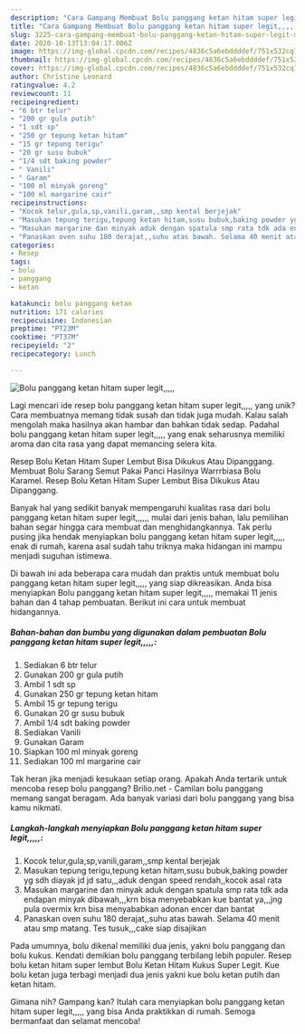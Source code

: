 ```yaml
---
description: "Cara Gampang Membuat Bolu panggang ketan hitam super legit,,,,,, Menggugah Selera"
title: "Cara Gampang Membuat Bolu panggang ketan hitam super legit,,,,,, Menggugah Selera"
slug: 3225-cara-gampang-membuat-bolu-panggang-ketan-hitam-super-legit-menggugah-selera
date: 2020-10-13T13:04:17.006Z
image: https://img-global.cpcdn.com/recipes/4836c5a6ebddddef/751x532cq70/bolu-panggang-ketan-hitam-super-legit-foto-resep-utama.jpg
thumbnail: https://img-global.cpcdn.com/recipes/4836c5a6ebddddef/751x532cq70/bolu-panggang-ketan-hitam-super-legit-foto-resep-utama.jpg
cover: https://img-global.cpcdn.com/recipes/4836c5a6ebddddef/751x532cq70/bolu-panggang-ketan-hitam-super-legit-foto-resep-utama.jpg
author: Christine Leonard
ratingvalue: 4.2
reviewcount: 11
recipeingredient:
- "6 btr telur"
- "200 gr gula putih"
- "1 sdt sp"
- "250 gr tepung ketan hitam"
- "15 gr tepung terigu"
- "20 gr susu bubuk"
- "1/4 sdt baking powder"
- " Vanili"
- " Garam"
- "100 ml minyak goreng"
- "100 ml margarine cair"
recipeinstructions:
- "Kocok telur,gula,sp,vanili,garam,,smp kental berjejak"
- "Masukan tepung terigu,tepung ketan hitam,susu bubuk,baking powder yg sdh diayak jd jd satu,,,aduk dengan speed rendah,,kocok asal rata"
- "Masukan margarine dan minyak aduk dengan spatula smp rata tdk ada endapan minyak dibawah,,,krn bisa menyebabkan kue bantat ya,,,jng pula overmix krn bisa menyababkan adonan encer dan bantat"
- "Panaskan oven suhu 180 derajat,,suhu atas bawah. Selama 40 menit atau smp matang. Tes tusuk,,,cake siap disajikan"
categories:
- Resep
tags:
- bolu
- panggang
- ketan

katakunci: bolu panggang ketan 
nutrition: 171 calories
recipecuisine: Indonesian
preptime: "PT23M"
cooktime: "PT37M"
recipeyield: "2"
recipecategory: Lunch

---
```



![Bolu panggang ketan hitam super legit,,,,,](https://img-global.cpcdn.com/recipes/4836c5a6ebddddef/751x532cq70/bolu-panggang-ketan-hitam-super-legit-foto-resep-utama.jpg)

Lagi mencari ide resep bolu panggang ketan hitam super legit,,,,, yang unik? Cara membuatnya memang tidak susah dan tidak juga mudah. Kalau salah mengolah maka hasilnya akan hambar dan bahkan tidak sedap. Padahal bolu panggang ketan hitam super legit,,,,, yang enak seharusnya memiliki aroma dan cita rasa yang dapat memancing selera kita.

Resep Bolu Ketan Hitam Super Lembut Bisa Dikukus Atau Dipanggang. Membuat Bolu Sarang Semut Pakai Panci Hasilnya Warrrbiasa Bolu Karamel. Resep Bolu Ketan Hitam Super Lembut Bisa Dikukus Atau Dipanggang.

Banyak hal yang sedikit banyak mempengaruhi kualitas rasa dari bolu panggang ketan hitam super legit,,,,,, mulai dari jenis bahan, lalu pemilihan bahan segar hingga cara membuat dan menghidangkannya. Tak perlu pusing jika hendak menyiapkan bolu panggang ketan hitam super legit,,,,, enak di rumah, karena asal sudah tahu triknya maka hidangan ini mampu menjadi suguhan istimewa.


Di bawah ini ada beberapa cara mudah dan praktis untuk membuat bolu panggang ketan hitam super legit,,,,, yang siap dikreasikan. Anda bisa menyiapkan Bolu panggang ketan hitam super legit,,,,, memakai 11 jenis bahan dan 4 tahap pembuatan. Berikut ini cara untuk membuat hidangannya.

<!--inarticleads1-->

##### Bahan-bahan dan bumbu yang digunakan dalam pembuatan Bolu panggang ketan hitam super legit,,,,,:

1. Sediakan 6 btr telur
1. Gunakan 200 gr gula putih
1. Ambil 1 sdt sp
1. Gunakan 250 gr tepung ketan hitam
1. Ambil 15 gr tepung terigu
1. Gunakan 20 gr susu bubuk
1. Ambil 1/4 sdt baking powder
1. Sediakan  Vanili
1. Gunakan  Garam
1. Siapkan 100 ml minyak goreng
1. Sediakan 100 ml margarine cair


Tak heran jika menjadi kesukaan setiap orang. Apakah Anda tertarik untuk mencoba resep bolu panggang? Brilio.net - Camilan bolu panggang memang sangat beragam. Ada banyak variasi dari bolu panggang yang bisa kamu nikmati. 

<!--inarticleads2-->

##### Langkah-langkah menyiapkan Bolu panggang ketan hitam super legit,,,,,:

1. Kocok telur,gula,sp,vanili,garam,,smp kental berjejak
1. Masukan tepung terigu,tepung ketan hitam,susu bubuk,baking powder yg sdh diayak jd jd satu,,,aduk dengan speed rendah,,kocok asal rata
1. Masukan margarine dan minyak aduk dengan spatula smp rata tdk ada endapan minyak dibawah,,,krn bisa menyebabkan kue bantat ya,,,jng pula overmix krn bisa menyababkan adonan encer dan bantat
1. Panaskan oven suhu 180 derajat,,suhu atas bawah. Selama 40 menit atau smp matang. Tes tusuk,,,cake siap disajikan


Pada umumnya, bolu dikenal memiliki dua jenis, yakni bolu panggang dan bolu kukus. Kendati demikian bolu panggang terbilang lebih populer. Resep bolu ketan hitam super lembut Bolu Ketan Hitam Kukus Super Legit. Kue bolu ketan juga terbagi menjadi dua jenis yakni kue bolu ketan putih dan ketan hitam. 

Gimana nih? Gampang kan? Itulah cara menyiapkan bolu panggang ketan hitam super legit,,,,, yang bisa Anda praktikkan di rumah. Semoga bermanfaat dan selamat mencoba!
